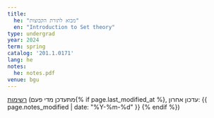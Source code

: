 ```yaml
---
title:
  he: "מבוא לתורת הקבוצות"
  en: "ִIntroduction to Set theory"
type: undergrad
year: 2024
term: spring
catalog: '201.1.0171'
lang: he
notes:
  he: notes.pdf
venue: bgu
---
```


[רשימות](notes.pdf) (מתעדכן מדי פעם{% if page.last_modified_at %}, עדכון אחרון: 
{{ page.notes_modified | date: "%Y-%m-%d" }} {% endif %})

